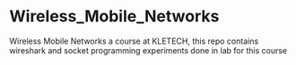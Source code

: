 # Wireless_Mobile_Networks
Wireless Mobile Networks a course at KLETECH, this repo contains wireshark and socket programming experiments done in lab for this course
